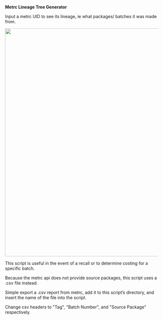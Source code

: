 <p><span style=“font-family: ‘Lucida Sans Unicode’, ‘Lucida Grande’, sans-serif;”><strong><span style=“font-size: 28px;”>Metrc Lineage Tree Generator</span></strong></span></p>
<p><span style=“font-family: ‘Lucida Sans Unicode’, ‘Lucida Grande’, sans-serif;”><span style=“font-size: 14px;”>Input a metrc UID to see its lineage, ie what packages/ batches it was made from.</span></span></p>
</ul>
<p><img style="display: block; margin-left: auto; margin-right: auto;" src="https://drive.google.com/uc?export=view&amp;id=1u69mHZ8DiqlK4ydbQW3f2Ev5yAmvUMaX" alt="" width="750" /></p>
<p><span style=“font-family: ‘Lucida Sans Unicode’, ‘Lucida Grande’, sans-serif;”><span style=“font-size: 14px;”>
<p>This script is useful in the event of a recall or to determine costing for a specific batch.</p>
<p>Because the metrc api does not provide source packages, this script uses a .csv file instead.</p>
<p>Simple export a .csv report from metrc, add it to this script’s directory, and insert the name of the file into the script.</p>
<p>Change csv headers to "Tag", "Batch Number", and "Source Package" respectively.</p>
<br>
